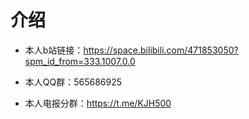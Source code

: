 # 介绍

- 本人b站链接：https://space.bilibili.com/471853050?spm_id_from=333.1007.0.0

- 本人QQ群：565686925

- 本人电报分群：https://t.me/KJH500